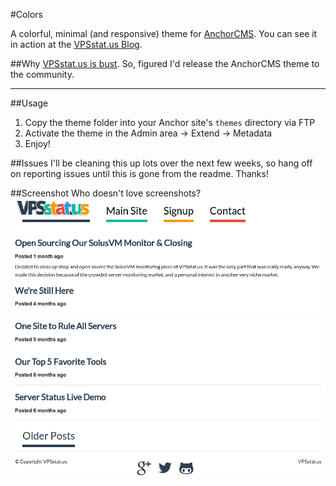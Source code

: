 #Colors

A colorful, minimal (and responsive) theme for [AnchorCMS](http://anchorcms.com). You can see it in action at the [VPSstat.us Blog](http://blog.vpsstat.us).

##Why
[VPSstat.us is bust](http://blog.vpsstat.us/posts/open-sourcing-our-solusvm-monitor-and-closing). So, figured I'd release the AnchorCMS theme to the community.

---

##Usage

1. Copy the theme folder into your Anchor site's `themes` directory via FTP
2. Activate the theme in the Admin area -> Extend -> Metadata
3. Enjoy!

##Issues
I'll be cleaning this up lots over the next few weeks, so hang off on reporting issues until this is gone from the readme. Thanks!

##Screenshot
Who doesn't love screenshots?
![Colors Screenshot](https://raw.githubusercontent.com/tlongren/colors-anchor-theme/master/screenshot.png "Colors Screenshot")
